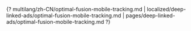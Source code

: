 {? multilang/zh-CN/optimal-fusion-mobile-tracking.md | localized/deep-linked-ads/optimal-fusion-mobile-tracking.md | pages/deep-linked-ads/optimal-fusion-mobile-tracking.md ?}
